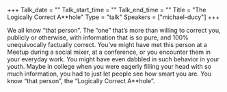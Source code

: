 +++
Talk_date = ""
Talk_start_time = ""
Talk_end_time = ""
Title = "The Logically Correct A**hole"
Type = "talk"
Speakers = ["michael-ducy"]
+++

We all know “that person”. The “one” that’s more than willing to correct you, publicly or otherwise, with information that is so pure, and 100% unequivocally factually correct. You’ve might have met this person at a Meetup during a social mixer, at a conference, or you encounter them in your everyday work. You might have even dabbled in such behavior in your youth. Maybe in college when you were eagerly filling your head with so much information, you had to just let people see how smart you are. You know “that person”, the “Logically Correct A**hole”.
